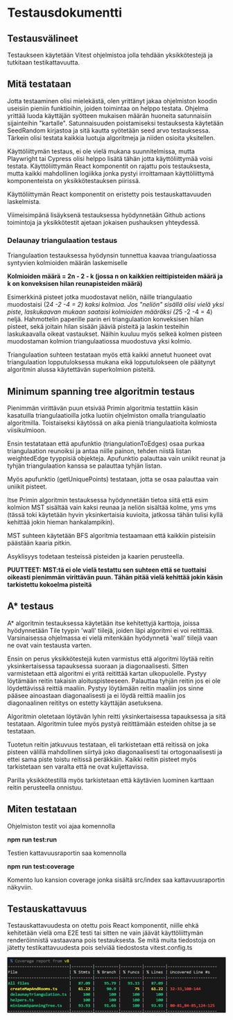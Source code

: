 
# Testausdokumentti

## Testausvälineet
Testaukseen käytetään Vitest ohjelmistoa jolla tehdään yksikkötestejä ja tutkitaan testikattavuutta.

## Mitä testataan
Jotta testaaminen olisi mielekästä, olen yrittänyt jakaa ohjelmiston koodin useisiin pieniin funktioihin, joiden toimintaa on helppo testata. Ohjelma yrittää luoda käyttäjän syötteen mukaisen määrän huoneita satunnaisiin sijainteihin "kartalle". Satunnaisuuden poistamiseksi testauksesta käytetään SeedRandom kirjastoa ja sitä kautta syötetään seed arvo testauksessa. 
Tärkein olisi testata kaikkia luotuja algoritmeja ja niiden osioita yksitellen. 

Käyttöliittymän testaus, ei ole vielä mukana suunnitelmissa, mutta Playwright tai Cypress olisi helppo lisätä tähän jotta käyttöliittymää voisi testata. Käyttöliittymän React komponentit on rajattu pois testauksesta, mutta kaikki mahdollinen logiikka jonka pystyi irroittamaan käyttöliittymä komponenteista on yksikkötestauksen piirissä. 

Käyttöliittymän React komponentit on eristetty pois testauskattavuuden laskelmista.

Viimeisimpänä lisäyksenä testauksessa hyödynnetään Github actions toimintoja ja yksikkötestit ajetaan jokaisen pushauksen yhteydessä. 

### Delaunay triangulaation testaus
Triangulaation testauksessa hyödynsin tunnettua kaavaa triangulaatiossa syntyvien kolmioiden määrän laskemiselle

**Kolmioiden määrä = 2n - 2 - k (jossa n on kaikkien reittipisteiden määrä ja k on konveksisen hilan reunapisteiden määrä)**

Esimerkkinä pisteet jotka muodostavat neliön, näille triangulaatio muodostaisi (2*4 -2 -4 = 2) kaksi kolmioa.
Jos "neliön" sisällä olisi vielä yksi piste, laskukaavan mukaan saataisi kolmioiden määräksi (2*5 -2 -4 = 4) neljä.
Hahmottelin paperille parin eri triangulaation konveksisen hilan pisteet, sekä joitain hilan sisään jääviä pisteitä ja laskin testeihin laskukaavalla oikeat vastaukset. Näihin kuuluu myös selkeä kolmen pisteen muodostaman kolmion triangulaatiossa muodostuva yksi kolmio. 

Triangulaation suhteen testataan myös että kaikki annetut huoneet ovat triangulaation lopputuloksessa mukana eikä lopputulokseen ole päätynyt algoritmin alussa käytettävän superkolmion pisteitä. 

## Minimum spanning tree algoritmin testaus

Pienimmän virittävän puun etsivää Primin algoritmia testattiin käsin kasatuilla triangulaatioilla jotka luotiin ohjelmiston omalla triangulaatio algoritmilla. Toistaiseksi käytössä on aika pieniä triangulaatioita kolmiosta viisikulmioon.

Ensin testatataan että apufunktio (triangulationToEdges) osaa purkaa triangulaation reunoiksi ja antaa niille painon, tehden niistä listan weightedEdge tyyppisiä objekteja. Apufunktio palauttaa vain uniikit reunat ja tyhjän triangulaation kanssa se palauttaa tyhjän listan.

Myös apufunktio (getUniquePoints) testataan, jotta se osaa palauttaa vain uniikit pisteet.

Itse Primin algoritmin testauksessa hyödynnetään tietoa siitä että esim kolmion MST sisältää vain kaksi reunaa ja neliön sisältää kolme, yms yms (tässä toki käytetään hyvin yksinkertaisia kuvioita, jatkossa tähän tulisi kyllä kehittää jokin hieman hankalampikin). 

MST suhteen käytetään BFS algoritmia testaamaan että kaikkiin pisteisiin päästään kaaria pitkin. 

Asyklisyys todetaan testeissä pisteiden ja kaarien perusteella. 

**PUUTTEET: MST:tä ei ole vielä testattu sen suhteen että se tuottaisi oikeasti pienimmän virittävän puun. Tähän pitää vielä kehittää jokin käsin tarkistettu kokoelma pisteitä**

## A* testaus

A* algoritmin testauksessa käytetään itse kehitettyjä karttoja, joissa hyödynnetään Tile tyypin 'wall' tiilejä, joiden läpi algoritmi ei voi reitittää. Varsinaisessa ohjelmassa ei vielä mitenkään hyödynnetä 'wall' tiilejä vaan ne ovat vain testausta varten. 

Ensin on perus yksikkötestejä kuten varmistus että algoritmi löytää reitin yksinkertaisessa tapauksessa suoraan ja diagonaalisesti. Sitten varmistetaan että algoritmi ei yritä reitittää kartan ulkopuolelle. Pystyy löytämään reitin takaisin aloituspisteeseen. Palauttaa tyhjän reitin jos ei ole löydettävissä reittiä maaliin. Pystyy löytämään reitin maaliin jos sinne pääsee ainoastaan diagonaalisesti ja ei löydä reittiä maaliin jos diagonaalinen reititys on estetty käyttäjän asetuksena. 

Algoritmin oletetaan löytävän lyhin reitti yksinkertaisessa tapauksessa ja sitä testataan. Algoritmin tulee myös pystyä reitittämään esteiden ohitse ja se testataan. 

Tuotetun reitin jatkuvuus testataan, eli tarkistetaan että reitissä on joka pisteen välillä mahdollinen siirtyä joko diagonaalisesti tai ortogonaalisesti ja ettei sama piste toistu reitissä peräkkäin. Kaikki reitin pisteet myös tarkistetaan sen varalta että ne ovat kuljettavissa. 

Parilla yksikkötestillä myös tarkistetaan että käytävien luominen karttaan reitin perusteella onnistuu. 

## Miten testataan
Ohjelmiston testit voi ajaa komennolla 

**npm run test:run**

Testien kattavuusraportin saa komennolla

**npm run test:coverage**

Komento luo kansion coverage jonka sisältä src/index saa kattavuusraportin näkyviin.



## Testauskattavuus

Testauskattavuudesta on otettu pois React komponentit, niille ehkä kehitetään vielä oma E2E testi tai sitten ne vain jäävät käyttöliittymän renderöinnistä vastaavana pois testauksesta. Se mitä muita tiedostoja on jätetty testikattavuudesta pois selviää tiedostosta vitest.config.ts

![Testauskattavuus](image.png)

